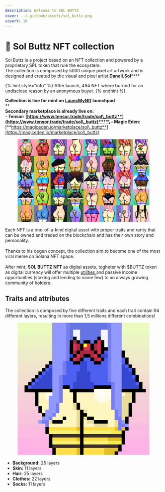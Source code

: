 ```yaml
---
description: Welcome to SOL BUTTZ
cover: ../.gitbook/assets/sol_buttz.png
coverY: 10
---
```


# 🤝 Sol Buttz NFT collection

Sol Buttz is a project based on an NFT collection and powered by a proprietary SPL token that rule the ecosystem.\
The collection is composed by 5000 unique pixel art artwork and is designed and created by the visual and pixel artist[ **Daneli.Sol**](https://twitter.com/danelisol)****

{% hint style="info" %}
After launch, 494 NFT where burned for an undisclose reason by an anonymous buyer.
{% endhint %}

**Collection is live for mint on** [**LauncMyNft**](https://www.launchmynft.io/collections/7ZYXfeib6E1eLKntetgtnN3euWxVEasdwXehndLYTXb3/97M1KmEpJX6byjeKE4Z4) **launchpad**\
****\
**Secondary marketplace is already live on:**\
&#x20;**- Tensor:** [**https://www.tensor.trade/trade/sol\_buttz**](https://www.tensor.trade/trade/sol\_buttz)****\
&#x20;**- Magic Eden:** [**https://magiceden.io/marketplace/sol\_buttz**](https://magiceden.io/marketplace/sol\_buttz)

<figure><img src="../.gitbook/assets/preview.png" alt=""><figcaption></figcaption></figure>

Each NFT is a one-of-a-kind digital asset with proper traits and rarity that can be owned and traded on the blockchain and has their own story and personality.\
\
Thanks to his degen concept, the collection aim to become one of the most viral meme on Solana NFT space.\
\
After mint, **SOL BUTTZ NFT** as digital assets, togheter with $BUTTZ token as digital currency will offer multiple [utilities ](broken-reference)and passive income opportunities (staking and lending to name few) to an always growing community of holders.

## Traits and attributes

The collection is composed by five different traits and each trait contain 94 different layers, resulting in more than 1,5 millions different combinations!

<figure><img src="../.gitbook/assets/gif2.gif" alt=""><figcaption></figcaption></figure>

* **Background:** 25 layers
* **Skin:** 11 layers
* **Hair:** 25 layers
* **Clothes:** 22 layers
* **Socks:** 11 layers
